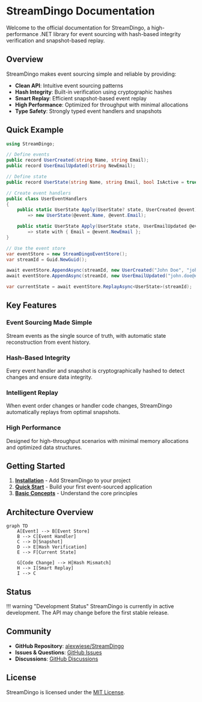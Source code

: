 # StreamDingo Documentation

Welcome to the official documentation for StreamDingo, a high-performance .NET library for event sourcing with hash-based integrity verification and snapshot-based replay.

## Overview

StreamDingo makes event sourcing simple and reliable by providing:

- **Clean API**: Intuitive event sourcing patterns
- **Hash Integrity**: Built-in verification using cryptographic hashes
- **Smart Replay**: Efficient snapshot-based event replay
- **High Performance**: Optimized for throughput with minimal allocations
- **Type Safety**: Strongly typed event handlers and snapshots

## Quick Example

```csharp
using StreamDingo;

// Define events
public record UserCreated(string Name, string Email);
public record UserEmailUpdated(string NewEmail);

// Define state
public record UserState(string Name, string Email, bool IsActive = true);

// Create event handlers
public class UserEventHandlers
{
    public static UserState Apply(UserState? state, UserCreated @event)
        => new UserState(@event.Name, @event.Email);

    public static UserState Apply(UserState state, UserEmailUpdated @event)
        => state with { Email = @event.NewEmail };
}

// Use the event store
var eventStore = new StreamDingoEventStore();
var streamId = Guid.NewGuid();

await eventStore.AppendAsync(streamId, new UserCreated("John Doe", "john@example.com"));
await eventStore.AppendAsync(streamId, new UserEmailUpdated("john.doe@example.com"));

var currentState = await eventStore.ReplayAsync<UserState>(streamId);
```

## Key Features

### Event Sourcing Made Simple
Stream events as the single source of truth, with automatic state reconstruction from event history.

### Hash-Based Integrity
Every event handler and snapshot is cryptographically hashed to detect changes and ensure data integrity.

### Intelligent Replay
When event order changes or handler code changes, StreamDingo automatically replays from optimal snapshots.

### High Performance
Designed for high-throughput scenarios with minimal memory allocations and optimized data structures.

## Getting Started

1. **[Installation](getting-started/installation.md)** - Add StreamDingo to your project
2. **[Quick Start](getting-started/quickstart.md)** - Build your first event-sourced application
3. **[Basic Concepts](getting-started/concepts.md)** - Understand the core principles

## Architecture Overview

```mermaid
graph TD
    A[Event] --> B[Event Store]
    B --> C[Event Handler]
    C --> D[Snapshot]
    D --> E[Hash Verification]
    E --> F[Current State]
    
    G[Code Change] --> H[Hash Mismatch]
    H --> I[Smart Replay]
    I --> C
```

## Status

!!! warning "Development Status"
    StreamDingo is currently in active development. The API may change before the first stable release.

## Community

- **GitHub Repository**: [alexwiese/StreamDingo](https://github.com/alexwiese/StreamDingo)
- **Issues & Questions**: [GitHub Issues](https://github.com/alexwiese/StreamDingo/issues)
- **Discussions**: [GitHub Discussions](https://github.com/alexwiese/StreamDingo/discussions)

## License

StreamDingo is licensed under the [MIT License](https://github.com/alexwiese/StreamDingo/blob/main/LICENSE).